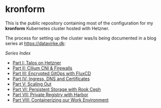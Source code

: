 # kronform

This is the public repository containing most of the configuration for my **kronform** Kubernetes cluster hosted with Hetzner.

The process for setting up the cluster was/is being documented in a blog series at https://datavirke.dk:

*Series Index*
* [Part I: Talos on Hetzner](https://datavirke.dk/posts/bare-metal-kubernetes-part-1-talos-on-hetzner)
* [Part II: Cilium CNI & Firewalls](https://datavirke.dk/posts/bare-metal-kubernetes-part-2-cilium-and-firewalls)
* [Part III: Encrypted GitOps with FluxCD](https://datavirke.dk/posts/bare-metal-kubernetes-part-3-encrypted-gitops-with-fluxcd)
* [Part IV: Ingress, DNS and Certificates](https://datavirke.dk/posts/bare-metal-kubernetes-part-4-ingress-dns-certificates)
* [Part V: Scaling Out](https://datavirke.dk/posts/bare-metal-kubernetes-part-5-scaling-out)
* [Part VI: Persistent Storage with Rook Ceph](https://datavirke.dk/posts/bare-metal-kubernetes-part-6-persistent-storage-with-rook-ceph/)
* [Part VII: Private Registry with Harbor](https://datavirke.dk/posts/bare-metal-kubernetes-part-7-private-registry-with-harbor/)
* [Part VIII: Containerizing our Work Environment](https://datavirke.dk/posts/bare-metal-kubernetes-part-8-containerizing-our-work-environment/)
